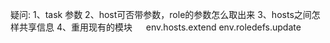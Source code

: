 疑问:
1、task 参数
2、host可否带参数，role的参数怎么取出来
3、hosts之间怎样共享信息
4、重用现有的模块
　
env.hosts.extend
env.roledefs.update
